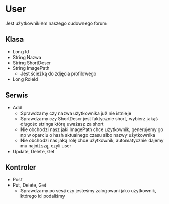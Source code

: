 # User
Jest użytkownikiem naszego cudownego forum

## Klasa
- Long Id
- String Nazwa
- String ShortDescr
- String ImagePath
    - Jest ścieżką do zdjęcia profilowego
- Long RoleId

## Serwis
- Add
    - Sprawdzamy czy nazwa użytkownika już nie istnieje
    - Sprawdzamy czy ShortDescr jest faktycznie short, wybierz jakąś długośc stringa którą uważasz za short
    - Nie obchodzi nasz jaki ImagePath chce użytkownik, generujemy go np w oparciu o hash aktualnego czasu albo nazwy użytkownika
    - Nie obchodzi nas jaką rolę chce użytkownik, automatycznie dajemy mu najniższą, czyli user
- Update, Delete, Get

## Kontroler
- Post
- Put, Delete, Get
    - Sprawdzamy po sesji czy jesteśmy zalogowani jako użytkownik, którego id podaliśmy
